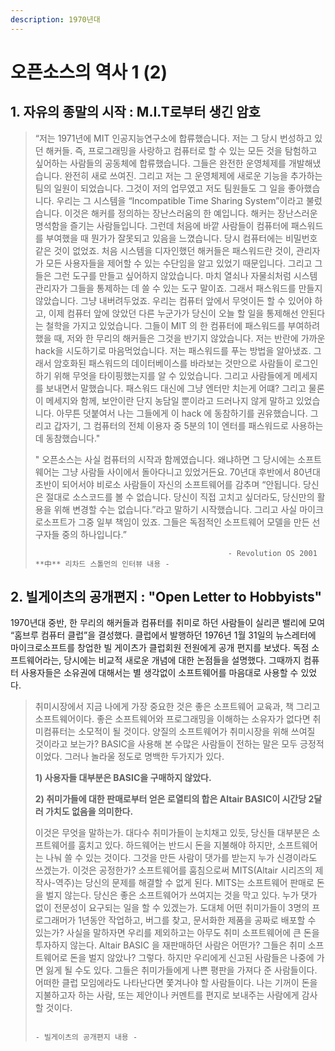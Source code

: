 ```yaml
---
description: 1970년대
---
```


# 오픈소스의 역사 1 \(2\)

## 1. 자유의 종말의 시작 : M.I.T로부터 생긴 암호

> “저는 1971년에 MIT 인공지능연구소에 합류했습니다. 저는 그 당시 번성하고 있던 해커들. 즉, 프로그래밍을 사랑하고 컴퓨터로 할 수 있는 모든 것을 탐험하고 싶어하는 사람들의 공동체에 합류했습니다. 그들은 완전한 운영체제를 개발해냈습니다. 완전히 새로 쓰여진. 그리고 저는 그 운영체제에 새로운 기능을 추가하는 팀의 일원이 되었습니다. 그것이 저의 업무였고 저도 팀원들도 그 일을 좋아했습니다. 우리는 그 시스템을 “Incompatible Time Sharing System”이라고 불렀습니다. 이것은 해커를 정의하는 장난스러움의 한 예입니다. 해커는 장난스러운 명석함을 즐기는 사람들입니다. 그런데 처음에 바깥 사람들이 컴퓨터에 패스워드를 부여했을 때 뭔가가 잘못되고 있음을 느꼈습니다. 당시 컴퓨터에는 비밀번호 같은 것이 없었죠. 처음 시스템을 디자인했던 해커들은 패스워드란 것이, 관리자가 모든 사용자들을 제어할 수 있는 수단임을 알고 있었기 때문입니다. 그리고 그들은 그런 도구를 만들고 싶어하지 않았습니다. 마치 열쇠나 자물쇠처럼 시스템 관리자가 그들을 통제하는 데 쓸 수 있는 도구 말이죠. 그래서 패스워드를 만들지 않았습니다. 그냥 내버려두었죠. 우리는 컴퓨터 앞에서 무엇이든 할 수 있어야 하고, 이제 컴퓨터 앞에 앉았던 다른 누군가가 당신이 오늘 할 일을 통제해선 안된다는 철학을 가지고 있었습니다. 그들이 MIT 의 한 컴퓨터에 패스워드를 부여하려 했을 때, 저와 한 무리의 해커들은 그것을 반기지 않았습니다. 저는 반란에 가까운 hack을 시도하기로 마음먹었습니다. 저는 패스워드를 푸는 방법을 알아냈죠. 그래서 암호화된 패스워드의 데이터베이스를 바라보는 것만으로 사람들이 로그인하기 위해 무엇을 타이핑했는지를 알 수 있었습니다. 그리고 사람들에게 메세지를 보내면서 말했습니다. 패스워드 대신에 그냥 엔터만 치는게 어떄? 그리고 물론 이 메세지와 함께, 보안이란 단지 농담일 뿐이라고 드러나지 않게 말하고 있었습니다. 아무튼 덧붙여서 나는 그들에게 이 hack 에 동참하기를 권유했습니다. 그리고 갑자기, 그 컴퓨터의 전체 이용자 중 5분의 1이 엔터를 패스워드로 사용하는데 동참했습니다."
>
>  " 오픈소스는 사실 컴퓨터의 시작과 함께였습니다. 왜냐하면 그 당시에는 소프트웨어는 그냥 사람들 사이에서 돌아다니고 있었거든요. 70년대 후반에서 80년대 초반이 되어서야 비로소 사람들이 자신의 소프트웨어를 감추며 “안됩니다. 당신은 절대로 소스코드를 볼 수 없습니다. 당신이 직접 고치고 싶더라도, 당신만의 활용을 위해 변경할 수는 없습니다.”라고 말하기 시작했습니다. 그리고 사실 마이크로소프트가 그중 일부 책임이 있죠. 그들은 독점적인 소프트웨어 모델을 만든 선구자들 중의 하나입니다.”
>
>                                                - Revolution OS 2001 **中** 리차드 스톨먼의 인터뷰 내용 -

## 2. 빌게이츠의 공개편지 : "Open Letter to Hobbyists"

 1970년대 중반, 한 무리의 해커들과 컴퓨터를 취미로 하던 사람들이 실리콘 밸리에 모여 “홈브루 컴퓨터 클럽”을 결성했다. 클럽에서 발행하던 1976년 1월 31일의 뉴스레터에 마이크로소프트를 창업한 빌 게이츠가 클럽회원 전원에게 공개 편지를 보냈다. 독점 소프트웨어라는, 당시에는 비교적 새로운 개념에 대한 논점들을 설명했다. 그때까지 컴퓨터 사용자들은 소유권에 대해서는 별 생각없이 소프트웨어를 마음대로 사용할 수 있었다.

> 취미시장에서 지금 나에게 가장 중요한 것은 좋은 소프트웨어 교육과, 책 그리고 소프트웨어이다. 좋은 소프트웨어와 프로그래밍을 이해하는 소유자가 없다면 취미컴퓨터는 소모적이 될 것이다. 양질의 소프트웨어가 취미시장을 위해 쓰여질 것이라고 보는가? BASIC을 사용해 본 수많은 사람들이 전하는 말은 모두 긍정적이었다. 그러나 놀라울 정도로 명백한 두가지가 있다.
>
> **1\)     사용자들 대부분은 BASIC을 구매하지 않았다.**
>
> **2\)     취미가들에 대한 판매로부터 얻은 로열티의 합은 Altair BASIC이 시간당 2달러 가치도 없음을 의미한다.**
>
>  이것은 무엇을 말하는가. 대다수 취미가들이 눈치채고 있듯, 당신들 대부분은 소프트웨어를 훔치고 있다. 하드웨어는 반드시 돈을 지불해야 하지만, 소프트웨어는 나눠 쓸 수 있는 것이다. 그것을 만든 사람이 댓가를 받는지 누가 신경이라도 쓰겠는가. 이것은 공정한가? 소프트웨어를 훔침으로써 MITS\(Altair 시리즈의 제작사-역주\)는 당신의 문제를 해결할 수 없게 된다. MITS는 소프트웨어 판매로 돈을 벌지 않는다. 당신은 좋은 소프트웨어가 쓰여지는 것을 막고 있다. 누가 댓가 없이 전문성이 요구되는 일을 할 수 있겠는가. 도대체 어떤 취미가들이 3명의 프로그래머가 1년동안 작업하고, 버그를 찾고, 문서화한 제품을 공짜로 배포할 수 있는가? 사실을 말하자면 우리를 제외하고는 아무도 취미 소프트웨어에 큰 돈을 투자하지 않는다. Altair BASIC 을 재판매하던 사람은 어떤가? 그들은 취미 소프트웨어로 돈을 벌지 않았나? 그렇다. 하지만 우리에게 신고된 사람들은 나중에 가면 잃게 될 수도 있다. 그들은 취미가들에게 나쁜 평판을 가져다 준 사람들이다. 어떠한 클럽 모임에라도 나타난다면 쫓겨나야 할 사람들이다. 나는 기꺼이 돈을 지불하고자 하는 사람, 또는 제안이나 커멘트를 편지로 보내주는 사람에게 감사할 것이다.
>
>                                                                                               - 빌게이츠의 공개편지 내용 -






